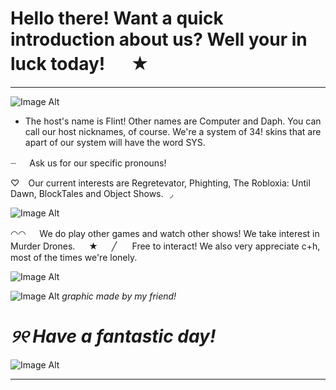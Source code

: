 # Hello there! Want a quick introduction about us? Well your in luck today! 　 ★
- - -

![Image Alt](https://github.com/baseballii/baseballii/blob/9abeb2f6c8edc83c1d3453a944f2c87198cbce63/tumblr_943fbedaf1bd37679f683100e794ccff_2e25a182_1280.png)

- The host's name is Flint! Other names are Computer and Daph. You can call our host nicknames, of course. We're a system of 34! skins that are apart of our system will have the word SYS.

┈ 　 Ask us for our specific pronouns!

♡⠀ Our current interests are Regretevator, Phighting, The Robloxia: Until Dawn, BlockTales and Object Shows.⠀◞

![Image Alt](https://github.com/baseballii/baseballii/blob/2146504c32b02f04322bac3e057fd8c759a343dd/Untitled537_20241106185639.png)

◠◠  　 We do play other games and watch other shows! We take interest in Murder Drones.
  　 
★
  　 
╱⠀⠀ Free to interact! We also very appreciate c+h, most of the times we're lonely.

![Image Alt](https://github.com/baseballii/baseballii/blob/06e4eea5e7ea6aa7d37e2c7383793b7d8e9fd673/Untitled538_20241106190338.png)

![Image Alt](https://github.com/baseballii/baseballii/blob/0f0b75e9cb73dcf6bcf6e9c28fbafcd6c0c2089e/Untitled72_20241110140500.webp)
*graphic made by my friend!*

# *୨୧    Have a fantastic day!*

![Image Alt](https://github.com/baseballii/baseballii/blob/9abeb2f6c8edc83c1d3453a944f2c87198cbce63/tumblr_943fbedaf1bd37679f683100e794ccff_2e25a182_1280.png)
- - -
